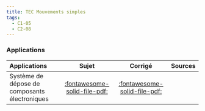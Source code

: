```yaml
---
title: TEC Mouvements simples 
tags:
  - C1-05
  - C2-08
---
```



### Applications 
 
| Applications | Sujet | Corrigé | Sources  | 
| :-------------- | :---: | :-----: | :------: | 
| Système de dépose de composants électroniques | [:fontawesome-solid-file-pdf:](https://xpessoles-cpge.fr/pdf/Cy_05_01_Activation_01_DeposeComposants_Sujet.pdf) | [:fontawesome-solid-file-pdf:](https://xpessoles-cpge.fr/pdf/Cy_05_01_Activation_01_DeposeComposants_Corrige.pdf) | | Télécabine à stabilité accrue : le funitel | [:fontawesome-solid-file-pdf:](https://xpessoles-cpge.fr/pdf/Cy_05_01_Activation_02_Funitel_Sujet.pdf) | [:fontawesome-solid-file-pdf:](https://xpessoles-cpge.fr/pdf/Cy_05_01_Activation_02_Funitel_Corrige.pdf) | | Micromanipulateur compact pour la chirurgie endoscopique | [:fontawesome-solid-file-pdf:](https://xpessoles-cpge.fr/pdf/Cy_05_01_Application_01_MC2E_Sujet.pdf) | [:fontawesome-solid-file-pdf:](https://xpessoles-cpge.fr/pdf/Cy_05_01_Application_01_MC2E_Corrige.pdf) | | Appareil de mammographie « ISIS » | [:fontawesome-solid-file-pdf:](https://xpessoles-cpge.fr/pdf/Cy_05_01_Application_04_Mammographie_Sujet.pdf) | [:fontawesome-solid-file-pdf:](https://xpessoles-cpge.fr/pdf/Cy_05_01_Application_04_Mammographie_Corrige.pdf) | [:material-github:](https://github.com/xpessoles/PSI_Cy_05_Energetique/tree/main/Chapitre_01_Energetique/Cy_05_01_Application_04_Mammographie) | 




